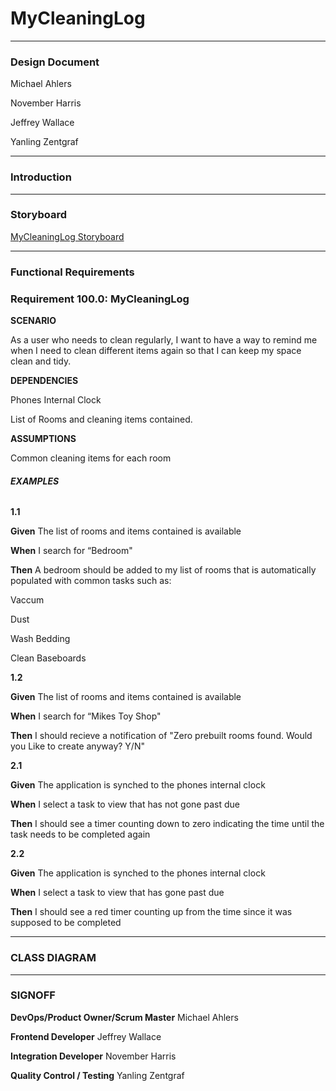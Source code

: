 # **MyCleaningLog**
______________________________

### **Design Document**

Michael Ahlers

November Harris

Jeffrey Wallace

Yanling Zentgraf

______________________________

### **Introduction**


______________________________
### **Storyboard**

[MyCleaningLog Storyboard](https://projects.invisionapp.com/prototype/ckyiy7qe9004yss01a4emsp35/play)

______________________________
### **Functional Requirements**

### **Requirement 100.0: MyCleaningLog**

**SCENARIO**

As a user who needs to clean regularly, I want to have a way to remind me when I need to clean different items again so that I can keep my space clean and tidy.

**DEPENDENCIES**

Phones Internal Clock

List of Rooms and cleaning items contained.

**ASSUMPTIONS**

Common cleaning items for each room

###### **EXAMPLES**

**1.1**

**Given** The list of rooms and items contained is available

**When** I search for “Bedroom"

**Then** A bedroom should be added to my list of rooms that is automatically populated with common tasks such as:

Vaccum

Dust

Wash Bedding

Clean Baseboards

**1.2**

**Given** The list of rooms and items contained is available

**When** I search for “Mikes Toy Shop"

**Then** I should recieve a notification of "Zero prebuilt rooms found. Would you Like to create anyway? Y/N"




**2.1**

**Given** The application is synched to the phones internal clock

**When** I select a task to view that has not gone past due

**Then** I should see a timer counting down to zero indicating the time until the task needs to be completed again


**2.2**

**Given** The application is synched to the phones internal clock

**When** I select a task to view that has gone past due

**Then** I should see a red timer counting up from the time since it was supposed to be completed


______________________________

### **CLASS DIAGRAM**


______________________________

### **SIGNOFF**



**DevOps/Product Owner/Scrum Master** Michael Ahlers

**Frontend Developer** Jeffrey Wallace

**Integration Developer** November Harris

**Quality Control / Testing** Yanling Zentgraf
		
		


